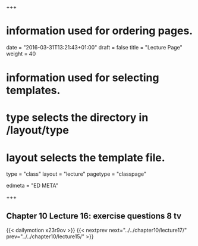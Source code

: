 +++
# information used for ordering pages.
date = "2016-03-31T13:21:43+01:00"
draft = false
title = "Lecture Page"
weight = 40

# information used for selecting templates.
# type selects the directory in /layout/type
# layout selects the template file.

type   = "class"
layout = "lecture"
pagetype = "classpage"





edmeta = "ED META"

+++
## Chapter 10 Lecture 16: exercise questions 8 tv
{{< dailymotion x23r9ov >}}
{{< nextprev next="../../chapter10/lecture17/"     prev="../../chapter10/lecture15/"  >}}

